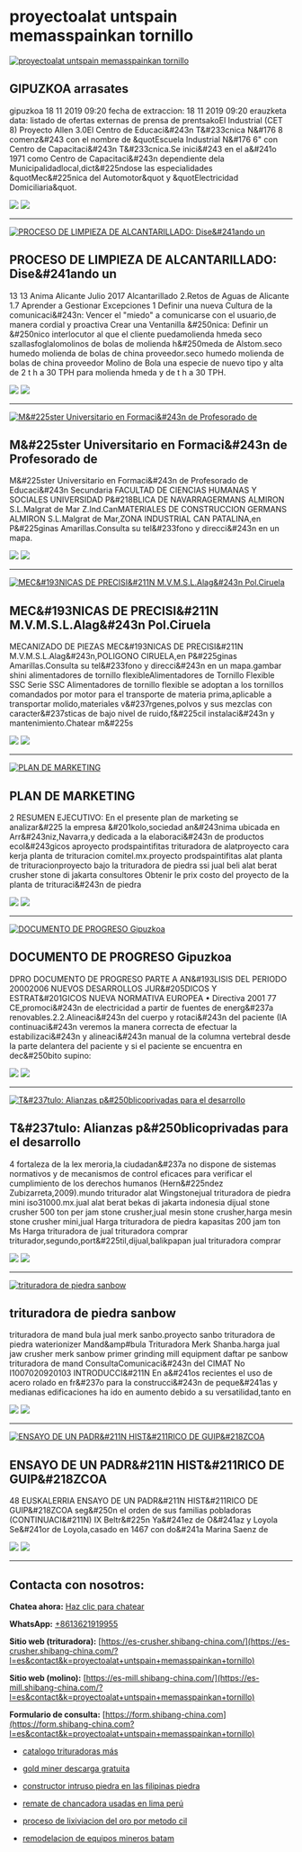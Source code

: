 # proyectoalat untspain memasspainkan tornillo

<a href="https://swt.shibang-china.com/?l=es&img&k=proyectoalat+untspain+memasspainkan+tornillo" target="_blank">![proyectoalat untspain memasspainkan tornillo](http://static.shibang-china.com/all-800x300/664.jpg)</a>

## GIPUZKOA arrasates
gipuzkoa 18 11 2019 09:20 fecha de extraccion: 18 11 2019 09:20 erauzketa data: listado de ofertas externas de prensa de prentsakoEl Industrial (CET 8) Proyecto Allen 3.0El Centro de Educaci&#243n T&#233cnica N&#176 8 comenz&#243 con el nombre de &quotEscuela Industrial N&#176 6" con Centro de Capacitaci&#243n T&#233cnica.Se inici&#243 en el a&#241o 1971 como Centro de Capacitaci&#243n dependiente dela Municipalidadlocal,dict&#225ndose las especialidades &quotMec&#225nica del Automotor&quot y &quotElectricidad Domiciliaria&quot.


<a href="https://whatsapp.shibangsoft.com/WhatsApp.php" target="_blank" title="WhatsApp">![](http://static.shibang-china.com/icon/whatsapp.png)</a> <a href="https://swt.shibang-china.com/?l=es&icon&k=proyectoalat+untspain+memasspainkan+tornillo" target="_blank">![](http://static.shibang-china.com/icon/chat-es.png)</a>

---

<a href="https://swt.shibang-china.com/?l=es&img&k=proyectoalat+untspain+memasspainkan+tornillo" target="_blank">![PROCESO DE LIMPIEZA DE ALCANTARILLADO: Dise&#241ando un](http://static.shibang-china.com/all-800x300/855.jpg)</a>

## PROCESO DE LIMPIEZA DE ALCANTARILLADO: Dise&#241ando un
13 13 Anima Alicante Julio 2017 Alcantarillado 2.Retos de Aguas de Alicante 1.7 Aprender a Gestionar Excepciones 1 Definir una nueva Cultura de la comunicaci&#243n: Vencer el "miedo" a comunicarse con el usuario,de manera cordial y proactiva Crear una Ventanilla &#250nica: Definir un &#250nico interlocutor al que el cliente puedamolienda hmeda seco szallasfoglalomolinos de bolas de molienda h&#250meda de Alstom.seco humedo molienda de bolas de china proveedor.seco humedo molienda de bolas de china proveedor Molino de Bola una especie de nuevo tipo y alta de 2 t h a 30 TPH para molienda hmeda y de t h a 30 TPH.


<a href="https://whatsapp.shibangsoft.com/WhatsApp.php" target="_blank" title="WhatsApp">![](http://static.shibang-china.com/icon/whatsapp.png)</a> <a href="https://swt.shibang-china.com/?l=es&icon&k=proyectoalat+untspain+memasspainkan+tornillo" target="_blank">![](http://static.shibang-china.com/icon/chat-es.png)</a>

---

<a href="https://swt.shibang-china.com/?l=es&img&k=proyectoalat+untspain+memasspainkan+tornillo" target="_blank">![M&#225ster Universitario en Formaci&#243n de Profesorado de](http://static.shibang-china.com/all-800x300/1297.jpg)</a>

## M&#225ster Universitario en Formaci&#243n de Profesorado de
M&#225ster Universitario en Formaci&#243n de Profesorado de Educaci&#243n Secundaria FACULTAD DE CIENCIAS HUMANAS Y SOCIALES UNIVERSIDAD P&#218BLICA DE NAVARRAGERMANS ALMIRON S.L.Malgrat de Mar Z.Ind.CanMATERIALES DE CONSTRUCCION GERMANS ALMIRON S.L.Malgrat de Mar,ZONA INDUSTRIAL CAN PATALINA,en P&#225ginas Amarillas.Consulta su tel&#233fono y direcci&#243n en un mapa.


<a href="https://whatsapp.shibangsoft.com/WhatsApp.php" target="_blank" title="WhatsApp">![](http://static.shibang-china.com/icon/whatsapp.png)</a> <a href="https://swt.shibang-china.com/?l=es&icon&k=proyectoalat+untspain+memasspainkan+tornillo" target="_blank">![](http://static.shibang-china.com/icon/chat-es.png)</a>

---

<a href="https://swt.shibang-china.com/?l=es&img&k=proyectoalat+untspain+memasspainkan+tornillo" target="_blank">![MEC&#193NICAS DE PRECISI&#211N M.V.M.S.L.Alag&#243n Pol.Ciruela](http://static.shibang-china.com/all-800x300/798.jpg)</a>

## MEC&#193NICAS DE PRECISI&#211N M.V.M.S.L.Alag&#243n Pol.Ciruela
MECANIZADO DE PIEZAS MEC&#193NICAS DE PRECISI&#211N M.V.M.S.L.Alag&#243n,POLIGONO CIRUELA,en P&#225ginas Amarillas.Consulta su tel&#233fono y direcci&#243n en un mapa.gambar shini alimentadores de tornillo flexibleAlimentadores de Tornillo Flexible SSC Serie SSC Alimentadores de tornillo flexible se adoptan a los tornillos comandados por motor para el transporte de materia prima,aplicable a transportar molido,materiales v&#237rgenes,polvos y sus mezclas con caracter&#237sticas de bajo nivel de ruido,f&#225cil instalaci&#243n y mantenimiento.Chatear m&#225s


<a href="https://whatsapp.shibangsoft.com/WhatsApp.php" target="_blank" title="WhatsApp">![](http://static.shibang-china.com/icon/whatsapp.png)</a> <a href="https://swt.shibang-china.com/?l=es&icon&k=proyectoalat+untspain+memasspainkan+tornillo" target="_blank">![](http://static.shibang-china.com/icon/chat-es.png)</a>

---

<a href="https://swt.shibang-china.com/?l=es&img&k=proyectoalat+untspain+memasspainkan+tornillo" target="_blank">![PLAN DE MARKETING](http://static.shibang-china.com/all-800x300/19.jpg)</a>

## PLAN DE MARKETING
2 RESUMEN EJECUTIVO: En el presente plan de marketing se analizar&#225 la empresa &#201kolo,sociedad an&#243nima ubicada en Arr&#243niz,Navarra,y dedicada a la elaboraci&#243n de productos ecol&#243gicos aproyecto prodspaintifitas trituradora de alatproyecto cara kerja planta de trituracion comitel.mx.proyecto prodspaintifitas alat planta de trituracionproyecto bajo la trituradora de piedra ssi jual beli alat berat crusher stone di jakarta consultores Obtenir le prix costo del proyecto de la planta de trituraci&#243n de piedra


<a href="https://whatsapp.shibangsoft.com/WhatsApp.php" target="_blank" title="WhatsApp">![](http://static.shibang-china.com/icon/whatsapp.png)</a> <a href="https://swt.shibang-china.com/?l=es&icon&k=proyectoalat+untspain+memasspainkan+tornillo" target="_blank">![](http://static.shibang-china.com/icon/chat-es.png)</a>

---

<a href="https://swt.shibang-china.com/?l=es&img&k=proyectoalat+untspain+memasspainkan+tornillo" target="_blank">![DOCUMENTO DE PROGRESO Gipuzkoa](http://static.shibang-china.com/all-800x300/1159.jpg)</a>

## DOCUMENTO DE PROGRESO Gipuzkoa
DPRO DOCUMENTO DE PROGRESO PARTE A AN&#193LISIS DEL PERIODO 20002006 NUEVOS DESARROLLOS JUR&#205DICOS Y ESTRAT&#201GICOS NUEVA NORMATIVA EUROPEA • Directiva 2001 77 CE,promoci&#243n de electricidad a partir de fuentes de energ&#237a renovables.2.2.Alineaci&#243n del cuerpo y rotaci&#243n del paciente (IA continuaci&#243n veremos la manera correcta de efectuar la estabilizaci&#243n y alineaci&#243n manual de la columna vertebral desde la parte delantera del paciente y si el paciente se encuentra en dec&#250bito supino:


<a href="https://whatsapp.shibangsoft.com/WhatsApp.php" target="_blank" title="WhatsApp">![](http://static.shibang-china.com/icon/whatsapp.png)</a> <a href="https://swt.shibang-china.com/?l=es&icon&k=proyectoalat+untspain+memasspainkan+tornillo" target="_blank">![](http://static.shibang-china.com/icon/chat-es.png)</a>

---

<a href="https://swt.shibang-china.com/?l=es&img&k=proyectoalat+untspain+memasspainkan+tornillo" target="_blank">![T&#237tulo: Alianzas p&#250blicoprivadas para el desarrollo](http://static.shibang-china.com/all-800x300/719.jpg)</a>

## T&#237tulo: Alianzas p&#250blicoprivadas para el desarrollo
4 fortaleza de la lex meroria,la ciudadan&#237a no dispone de sistemas normativos y de mecanismos de control eficaces para verificar el cumplimiento de los derechos humanos (Hern&#225ndez Zubizarreta,2009).mundo triturador alat Wingstonejual trituradora de piedra mini iso31000.mx.jual alat berat bekas di jakarta indonesia dijual stone crusher 500 ton per jam stone crusher,jual mesin stone crusher,harga mesin stone crusher mini,jual Harga trituradora de piedra kapasitas 200 jam ton Ms Harga trituradora de jual trituradora comprar triturador,segundo,port&#225til,dijual,balikpapan jual trituradora comprar


<a href="https://whatsapp.shibangsoft.com/WhatsApp.php" target="_blank" title="WhatsApp">![](http://static.shibang-china.com/icon/whatsapp.png)</a> <a href="https://swt.shibang-china.com/?l=es&icon&k=proyectoalat+untspain+memasspainkan+tornillo" target="_blank">![](http://static.shibang-china.com/icon/chat-es.png)</a>

---

<a href="https://swt.shibang-china.com/?l=es&img&k=proyectoalat+untspain+memasspainkan+tornillo" target="_blank">![trituradora de piedra sanbow](http://static.shibang-china.com/all-800x300/1298.jpg)</a>

## trituradora de piedra sanbow
trituradora de mand bula jual merk sanbo.proyecto sanbo trituradora de piedra waterionizer Mand&amp#bula Trituradora Merk Shanba.harga jual jaw crusher merk sanbow primer grinding mill equipment daftar pe sanbow trituradora de mand ConsultaComunicaci&#243n del CIMAT No I1007020920103 INTRODUCCI&#211N En a&#241os recientes el uso de acero rolado en fr&#237o para la construcci&#243n de peque&#241as y medianas edificaciones ha ido en aumento debido a su versatilidad,tanto en


<a href="https://whatsapp.shibangsoft.com/WhatsApp.php" target="_blank" title="WhatsApp">![](http://static.shibang-china.com/icon/whatsapp.png)</a> <a href="https://swt.shibang-china.com/?l=es&icon&k=proyectoalat+untspain+memasspainkan+tornillo" target="_blank">![](http://static.shibang-china.com/icon/chat-es.png)</a>

---

<a href="https://swt.shibang-china.com/?l=es&img&k=proyectoalat+untspain+memasspainkan+tornillo" target="_blank">![ENSAYO DE UN PADR&#211N HIST&#211RICO DE GUIP&#218ZCOA](http://static.shibang-china.com/all-800x300/692.jpg)</a>

## ENSAYO DE UN PADR&#211N HIST&#211RICO DE GUIP&#218ZCOA
48 EUSKALERRIA ENSAYO DE UN PADR&#211N HIST&#211RICO DE GUIP&#218ZCOA seg&#250n el orden de sus familias pobladoras (CONTINUACI&#211N) IX Beltr&#225n Ya&#241ez de O&#241az y Loyola Se&#241or de Loyola,casado en 1467 con do&#241a Marina Saenz de

<a href="https://whatsapp.shibangsoft.com/WhatsApp.php" target="_blank" title="WhatsApp">![](http://static.shibang-china.com/icon/whatsapp.png)</a> <a href="https://swt.shibang-china.com/?l=es&icon&k=proyectoalat+untspain+memasspainkan+tornillo" target="_blank">![](http://static.shibang-china.com/icon/chat-es.png)</a>

---
## Contacta con nosotros:

**Chatea ahora:** [Haz clic para chatear](https://swt.shibang-china.com?l=es&contact&k=proyectoalat+untspain+memasspainkan+tornillo)

**WhatsApp:**  [+8613621919955](https://whatsapp.shibangsoft.com/WhatsApp.php)

**Sitio web (trituradora):** [https://es-crusher.shibang-china.com/](https://es-crusher.shibang-china.com/?l=es&contact&k=proyectoalat+untspain+memasspainkan+tornillo)

**Sitio web (molino):** [https://es-mill.shibang-china.com/](https://es-mill.shibang-china.com/?l=es&contact&k=proyectoalat+untspain+memasspainkan+tornillo)

**Formulario de consulta:** [https://form.shibang-china.com](https://form.shibang-china.com?l=es&contact&k=proyectoalat+untspain+memasspainkan+tornillo)

* [catalogo trituradoras más](../71/catalogo%20trituradoras%20m%C3%A1s.md)

* [gold miner descarga gratuita](../67/gold%20miner%20descarga%20gratuita.md)

* [constructor intruso piedra en las filipinas piedra](../77/constructor%20intruso%20piedra%20en%20las%20filipinas%20piedra.md)

* [remate de chancadora usadas en lima perú](../76/remate%20de%20chancadora%20usadas%20en%20lima%20per%C3%BA.md)

* [proceso de lixiviacion del oro por metodo cil](../78/proceso%20de%20lixiviacion%20del%20oro%20por%20metodo%20cil.md)

* [remodelacion de equipos mineros batam](../75/remodelacion%20de%20equipos%20mineros%20batam.md)